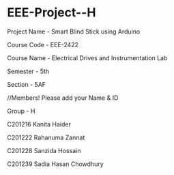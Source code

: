 # EEE-Project--H

Project Name - Smart Blind Stick using Arduino

Course Code - EEE-2422

Course Name - Electrical Drives and Instrumentation Lab

Semester - 5th

Section - 5AF

//Members! Please add your Name & ID 

Group - H

C201216 Kanita Haider

C201222 Rahanuma Zannat 

C201228 Sanzida Hossain

C201239 Sadia Hasan Chowdhury
